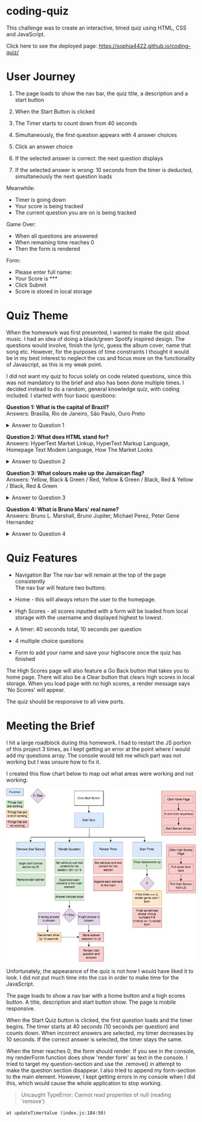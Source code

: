 # coding-quiz

This challenge was to create an interactive, timed quiz using HTML, CSS and JavaScript.

Click here to see the deployed page: https://sophia4422.github.io/coding-quiz/

# User Journey

1. The page loads to show the nav bar, the quiz title, a description and a start button
2. When the Start Button is clicked
3. The Timer starts to count down from 40 seconds
4. Simultaneously, the first question appears with 4 answer choices

5. Click an answer choice
6. If the selected answer is correct: the next question displays
7. If the selected answer is wrong: 10 seconds from the timer is deducted, simultaneously the next question loads

Meanwhile:

- Timer is going down
- Your score is being tracked
- The current question you are on is being tracked

Game Over:

- When all questions are answered
- When remaining time reaches 0
- Then the form is rendered

Form:

- Please enter full name:
- Your Score is \*\*\*
- Click Submit
- Score is stored in local storage

# Quiz Theme

When the homework was first presented, I wanted to make the quiz about music. I had an idea of doing a black/green Spotify inspired design. The questions would involve, finish the lyric, guess the album cover, name that song etc. However, for the purposes of time constraints I thought it would be in my best interest to neglect the css and focus more on the functionality of Javascript, as this is my weak point.

I did not want my quiz to focus solely on code related questions, since this was not mandatory to the brief and also has been done multiple times. I decided instead to do a random, general knowledge quiz, with coding included. I started with four basic questions:

**Question 1: What is the capital of Brazil?**
<br> Answers: Brasilia, Rio de Janeiro, São Paulo, Ouro Preto

<details closed>
<summary>Answer to Question 1</summary>
<br>
Brasilia
</details>

**Question 2: What does HTML stand for?**
<br> Answers: HyperText Market Linkup, HyperText Markup Language, Homepage Text Modem Language, How The Market Looks

<details closed>
<summary>Answer to Question 2</summary>
<br>
HyperText Markup Language
</details>

**Question 3: What colours make up the Jamaican flag?**
<br> Answers: Yellow, Black & Green / Red, Yellow & Green / Black, Red & Yellow / Black, Red & Green

<details closed>
<summary>Answer to Question 3</summary>
<br>
Yellow, Black & Green
</details>

**Question 4: What is Bruno Mars' real name?**
<br> Answers: Bruno L. Marshall, Bruno Jupiter, Michael Perez, Peter Gene Hernandez

<details closed>
<summary>Answer to Question 4</summary>
<br>
Peter Gene Hernandez
</details>

# Quiz Features

- Navigation Bar
  The nav bar will remain at the top of the page consistently
  <br> The nav bar will feature two buttons:
- Home - this will always return the user to the homepage.
- High Scores - all scores inputted with a form will be loaded from local storage with the username and displayed highest to lowest.

- A timer: 40 seconds total, 10 seconds per question
- 4 multiple choice questions
- Form to add your name and save your highscore once the quiz has finished

The High Scores page will also feature a Go Back button that takes you to home page. There will also be a Clear button that clears high scores in local storage. When you load page with no high scores, a render message says 'No Scores' will appear.

The quiz should be responsive to all view ports.

# Meeting the Brief

I hit a large roadblock during this homework. I had to restart the JS portion of this project 3 times, as I kept getting an error at the point where I would add my questions array. The console would tell me which part was not working but I was unsure how to fix it.

I created this flow chart below to map out what areas were working and not working:

![Quiz Flowchart](./assets/images/quiz-flowchart.png)

Unfortunately, the appearance of the quiz is not how I would have liked it to look. I did not put much time into the css in order to make time for the JavaScript.

The page loads to show a nav bar with a home button and a high scores button. A title, description and start button show. The page is mobile responsive.

When the Start Quiz button is clicked, the first question loads and the timer begins. The timer starts at 40 seconds (10 seconds per question) and counts down. When incorrect answers are selected, my timer decreases by 10 seconds. If the correct answer is selected, the timer stays the same.

When the timer reaches 0, the form should render. If you see in the console, my renderForm function does show 'render form' as text in the console. I tried to target my question-section and use the .remove() in attempt to make the question section disappear. I also tried to append my form-section to the main element. However, I kept getting errors in my console when I did this, which would cause the whole application to stop working.

> Uncaught TypeError: Cannot read properties of null (reading 'remove')

    at updateTimerValue (index.js:184:50)
